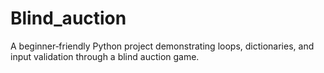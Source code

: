# Blind_auction
A beginner‑friendly Python project demonstrating loops, dictionaries, and input validation through a blind auction game.
